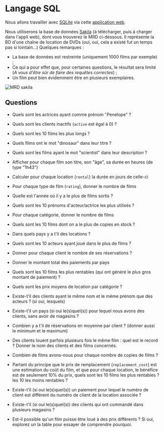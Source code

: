 # Langage SQL

Nous allons travailler avec [SQLite](https://www.sqlite.org/) via cette [application web](https://sqliteonline.com/). 

Nous utiliserons la base de données [Sakila](http://fxjollois.github.io/donnees/sakila.sqlite) (à télécharger, puis à charger dans l'appli web), dont vous trouverez le MRD ci-dessous. Il représente la BD d'une chaîne de location de DVDs (oui, oui, cela a existé fut un temps pas si lointain...) Quelques remarques :

- La base de données est restreinte (uniquement 1000 films par exemple) ;
- Ce qui a pour effet que, pour certaines questions, le résultat sera limité (*A vous d'être sûr de faire des requêtes correctes*) ;
- Un film peut bien évidemment être en plusieurs exemplaires.

![MRD sakila](https://fxjollois.github.io/cours-sql/bases/sakila.png)

## Questions

- Quels sont les actrices ayant comme prénom "Penelope" ?
- Quels sont les clients inactifs (`active` est égal à 0) ?
- Quels sont les 10 films les plus longs ?
- Quels films ont le mot "dinosaur" dans leur titre ?
- Quels sont les films ayant le mot "scientist" dans leur description ? 

- Afficher pour chaque film son titre, son "âge", sa durée en heures (de type "1h43")
- Calculer pour chaque location (`rental`) la durée en jours de celle-ci

- Pour chaque type de film (`rating`), donner le nombre de films
- Quelle est l'année où il y a le plus de films sortis ?
- Quels sont les 10 prénoms d'acteur/actrice les plus utilisés ?

- Pour chaque catégorie, donner le nombre de films
- Quels sont les 10 films dont on a le plus de copies en stock ?
- Dans quels pays y a t'il des locations ?
- Quels sont les 10 acteurs ayant joué dans le plus de films ?
- Donner pour chaque client le nombre de ses réservations ?
- Donner le montant total des paiements par pays
- Quels sont les 10 films les plus rentables (qui ont généré le plus gros montant de paiement) ?
- Quels sont les prix moyens de location par catégorie ?

- Existe-t'il des clients ayant le même nom et le même prénom que des acteurs ? (si oui, lesquels)
- Existe-t'il un pays (si oui le(s)quel(s)) pour lequel nous avons des clients, sans avoir de magasins ?
- Combien y a t'il de réservations en moyenne par client ? (donner aussi le minimum et le maximum)
- Des clients louent parfois plusieurs fois le même film : quel est le record ? Donner le nom des clients et des films concernés.

- Combien de films avons-nous pour chaque nombre de copies de films ?
- Partant du principe que le prix de remplacement (`replacement_cost`) est une estimation du coût du film, et que pour chaque location, le bénéfice est de seulement 10% du prix, quels sont les 10 films les plus rentables ? les 10 les moins rentables ?
- Existe-t'il  (si oui le(s)quel(s)) un paiement pour lequel le numéro de client est différent du numéro de client de la location associée ?
- Existe-t'il  (si oui le(s)quel(s)) des clients qui ont commandé dans plusieurs magasins ?
- Est-il possible qu'un film puisse être loué à des prix différents ? Si oui, explorez un la table pour essayer de comprendre pourquoi.
